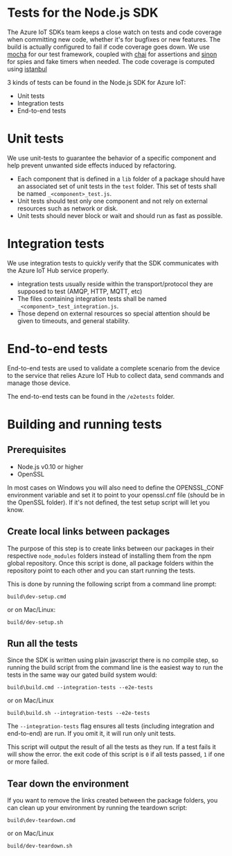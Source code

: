 # Tests for the Node.js SDK

The Azure IoT SDKs team keeps a close watch on tests and code coverage when committing new code, whether it's for bugfixes or new features. The build is actually configured to fail if code coverage goes down.
We use [mocha](http://mochajs.org/) for our test framework, coupled with [chai](http://chaijs.com/) for assertions and [sinon](http://sinonjs.org/) for spies and fake timers when needed.
The code coverage is computed using [istanbul](https://gotwarlost.github.io/istanbul/) 

3 kinds of tests can be found in the Node.js SDK for Azure IoT:
- Unit tests
- Integration tests
- End-to-end tests

# Unit tests
We use unit-tests to guarantee the behavior of a specific component and help prevent unwanted side effects induced by refactoring.

- Each component that is defined in a `lib` folder of a package should have an associated set of unit tests in the `test` folder. This set of tests shall be named `_<component>_test.js`. 
- Unit tests should test only one component and not rely on external resources such as network or disk. 
- Unit tests should never block or wait and should run as fast as possible.

# Integration tests
We use integration tests to quickly verify that the SDK communicates with the Azure IoT Hub service properly.

- integration tests usually reside within the transport/protocol they are supposed to test (AMQP, HTTP, MQTT, etc)
- The files containing integration tests shall be named `_<component>_test_integration.js`.
- Those depend on external resources so special attention should be given to timeouts, and general stability.

# End-to-end tests
End-to-end tests are used to validate a complete scenario from the device to the service that relies Azure IoT Hub to collect data, send commands and manage those device.

The end-to-end tests can be found in the `/e2etests` folder. 

# Building and running tests
## Prerequisites
- Node.js v0.10 or higher
- OpenSSL

In most cases on Windows you will also need to define the OPENSSL_CONF environment variable and set it to point to your openssl.cnf file (should be in the OpenSSL folder). If it's not defined, the test setup script will let you know. 

## Create local links between packages
The purpose of this step is to create links between our packages in their respective `node_modules` folders instead of installing them from the npm global repository. Once this script is done, all package folders within the repository point to each other and you can start running the tests.

This is done by running the following script from a command line prompt:
```
build\dev-setup.cmd
```
or on Mac/Linux:
```
build/dev-setup.sh
```

## Run all the tests
Since the SDK is written using plain javascript there is no compile step, so running the build script from the command line is the easiest way to run the tests in the same way our gated build system would:
```
build\build.cmd --integration-tests --e2e-tests
```
or on Mac/Linux
```
build\build.sh --integration-tests --e2e-tests
```

The `--integration-tests` flag ensures all tests (including integration and end-to-end) are run. If you omit it, it will run only unit tests.

This script will output the result of all the tests as they run. If a test fails it will show the error. the exit code of this script is `0` if all tests passed, `1` if one or more failed.

## Tear down the environment
If you want to remove the links created between the package folders, you can clean up your environment by running the teardown script:
```
build\dev-teardown.cmd
```
or on Mac/Linux
```
build/dev-teardown.sh
```


